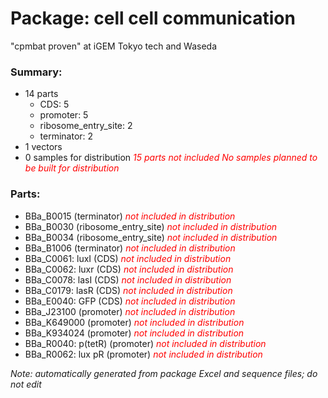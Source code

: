 # Package: cell cell communication

"cpmbat proven" at iGEM Tokyo tech and Waseda 

### Summary:

- 14 parts
    - CDS: 5
    - promoter: 5
    - ribosome_entry_site: 2
    - terminator: 2
- 1 vectors
- 0 samples for distribution _<span style="color:red">15 parts not included</span>_ _<span style="color:red">No samples planned to be built for distribution</span>_

### Parts:

- BBa_B0015 (terminator) _<span style="color:red">not included in distribution</span>_
- BBa_B0030 (ribosome_entry_site) _<span style="color:red">not included in distribution</span>_
- BBa_B0034 (ribosome_entry_site) _<span style="color:red">not included in distribution</span>_
- BBa_B1006 (terminator) _<span style="color:red">not included in distribution</span>_
- BBa_C0061: luxI (CDS) _<span style="color:red">not included in distribution</span>_
- BBa_C0062: luxr (CDS) _<span style="color:red">not included in distribution</span>_
- BBa_C0078: lasI (CDS) _<span style="color:red">not included in distribution</span>_
- BBa_C0179: lasR (CDS) _<span style="color:red">not included in distribution</span>_
- BBa_E0040: GFP (CDS) _<span style="color:red">not included in distribution</span>_
- BBa_J23100 (promoter) _<span style="color:red">not included in distribution</span>_
- BBa_K649000 (promoter) _<span style="color:red">not included in distribution</span>_
- BBa_K934024 (promoter) _<span style="color:red">not included in distribution</span>_
- BBa_R0040: p(tetR) (promoter) _<span style="color:red">not included in distribution</span>_
- BBa_R0062: lux pR (promoter) _<span style="color:red">not included in distribution</span>_

_Note: automatically generated from package Excel and sequence files; do not edit_
